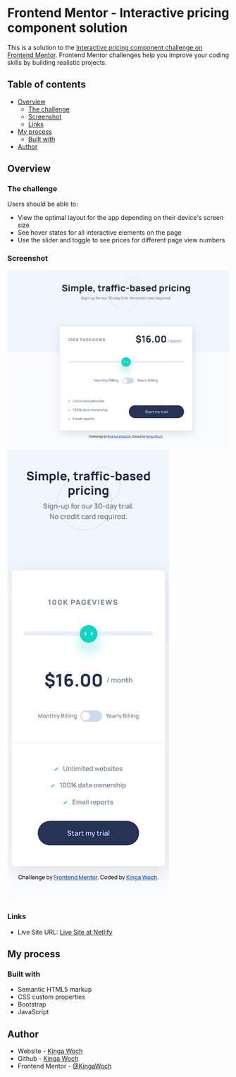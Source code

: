# Frontend Mentor - Interactive pricing component solution

This is a solution to the [Interactive pricing component challenge on Frontend Mentor](https://www.frontendmentor.io/challenges/interactive-pricing-component-t0m8PIyY8). Frontend Mentor challenges help you improve your coding skills by building realistic projects.

## Table of contents

- [Overview](#overview)
  - [The challenge](#the-challenge)
  - [Screenshot](#screenshot)
  - [Links](#links)
- [My process](#my-process)
  - [Built with](#built-with)
- [Author](#author)

## Overview

### The challenge

Users should be able to:

- View the optimal layout for the app depending on their device's screen size
- See hover states for all interactive elements on the page
- Use the slider and toggle to see prices for different page view numbers

### Screenshot

![](./screenshot-desktop.jpg)
![](./screenshot-mobile.jpg)

### Links

- Live Site URL: [Live Site at Netlify]()

## My process

### Built with

- Semantic HTML5 markup
- CSS custom properties
- Bootstrap
- JavaScript

## Author

- Website - [Kinga Woch](https://kinga-woch.netlify.app)
- Github - [Kinga Woch](https://github.com/KingaWoch)
- Frontend Mentor - [@KingaWoch](https://www.frontendmentor.io/profile/KingaWoch)
